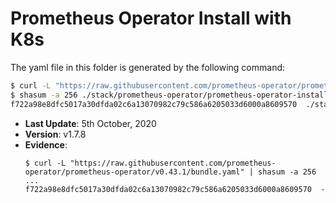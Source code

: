 # Prometheus Operator Install with K8s

The yaml file in this folder is generated by the following command:

```bash
$ curl -L "https://raw.githubusercontent.com/prometheus-operator/prometheus-operator/v0.43.1/bundle.yaml" > ./stack/prometheus-operator/prometheus-operator-install.yaml
$ shasum -a 256 ./stack/prometheus-operator/prometheus-operator-install.yaml
f722a98e8dfc5017a30dfda02c6a13070982c79c586a6205033d6000a8609570  ./stack/prometheus-operator/prometheus-operator-install.yaml
```

- **Last Update**: 5th October, 2020
- **Version**: v1.7.8
- **Evidence**:
  ```
  $ curl -L "https://raw.githubusercontent.com/prometheus-operator/prometheus-operator/v0.43.1/bundle.yaml" | shasum -a 256
  ...
  f722a98e8dfc5017a30dfda02c6a13070982c79c586a6205033d6000a8609570  -
  ```
